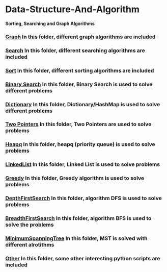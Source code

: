 # Data-Structure-And-Algorithm
**Sorting, Searching and Graph Algorithms**

### [Graph](https://github.com/xingyazhou/Data-Structure-And-Algorithm/tree/master/Graph)  In this folder, different graph algorithms are included <br>
### [Search](https://github.com/xingyazhou/Data-Structure-And-Algorithm/tree/master/Search)  In this folder, different searching algorithms are included <br>
### [Sort](https://github.com/xingyazhou/Data-Structure-And-Algorithm/tree/master/Sort)    In this folder, different sorting algorithms are included <br>
### [Binary Search](https://github.com/xingyazhou/Data-Structure-And-Algorithm/tree/master/BinarySearch) In this folder, Binary Search is used to solve different problems <br>
### [Dictionary](https://github.com/xingyazhou/Data-Structure-And-Algorithm/tree/master/Dictionary) In this folder, Dictionary/HashMap is used to solve different problems <br>
### [Two Pointers](https://github.com/xingyazhou/Data-Structure-And-Algorithm/tree/master/TwoPointers) In this folder, Two Pointers are used to solve problems <br>
### [Heapq](https://github.com/xingyazhou/Data-Structure-And-Algorithm/tree/master/Heapq) In this folder, heapq (priority queue) is used to solve problems <br>
### [LinkedList](https://github.com/xingyazhou/Data-Structure-And-Algorithm/tree/master/LinkedList) In this folder, Linked List is used to solve problems <br>
### [Greedy](https://github.com/xingyazhou/Data-Structure-And-Algorithm/tree/master/Greedy) In this folder, Greedy algorithm is used to solve problems <br>
### [DepthFirstSearch](https://github.com/xingyazhou/Data-Structure-And-Algorithm/tree/master/DepthFirstSearch) In this folder, algorithm DFS is used to solve problems<br>
### [BreadthFirstSearch](https://github.com/xingyazhou/Data-Structure-And-Algorithm/tree/master/BreadthFirstSearch) In this folder, algorithm BFS is used to solve the problems<br>
### [MinimumSpanningTree](https://github.com/xingyazhou/Data-Structure-And-Algorithm/tree/master/MinimumSpanningTree) In this folder, MST is solved with different alrotithms<br>
### [Other](https://github.com/xingyazhou/Data-Structure-And-Algorithm/tree/master/Other)   In this folder, some other interesting python scripts are included <br>


